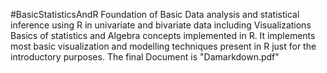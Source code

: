 #BasicStatisticsAndR
Foundation of Basic Data analysis and statistical inference using R in univariate and bivariate data including Visualizations
Basics of statistics and Algebra concepts implemented in R. 
It implements most basic visualization and modelling techniques present in R just for the introductory purposes.
The final Document is "Damarkdown.pdf"
